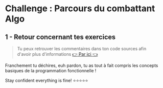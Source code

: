 # Challenge : Parcours du combattant Algo

## 1 - Retour concernant tes exercices

>  Tu peux retrouver les commentaires dans ton code sources afin d'avoir plus d'informations
>[:point_right: Par ici :point_left:](https://github.com/Mysh3ll/Bapteme-correction-algo/commit/4da66e4)

Franchement tu déchires, euh pardon, tu as tout à fait compris les concepts basiques de la programmation fonctionnelle !

Stay confident everything is fine! :star::star::star::star::star:
